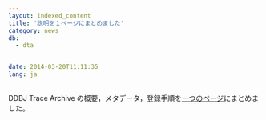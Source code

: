 ```yaml
---
layout: indexed_content
title: '説明を１ページにまとめました'
category: news
db:
  - dta


date: 2014-03-20T11:11:35
lang: ja
---
```


DDBJ Trace Archive の概要，メタデータ，登録手順を<a href="/dta/services/index.html">一つのページ</a>にまとめました。
